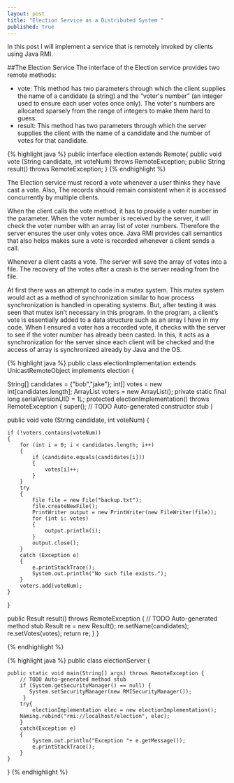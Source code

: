 ```yaml
---
layout: post
title: "Election Service as a Distributed System "
published: true
---
```


In this post I will implement a service that is remotely invoked by clients using Java RMI.

##The Election Service
The interface of the Election service provides two remote methods:

- vote: This method has two parameters through which the client supplies the name of a candidate (a string) and the “voter's number” (an integer used to ensure each user votes once only). The voter's numbers are allocated sparsely from the range of integers to make them hard to guess.
- result: This method has two parameters through which the server supplies the client with the name of a candidate and the number of votes for that candidate.

{% highlight java %}
public interface election  extends Remote{
	public void vote (String candidate, int voteNum) throws RemoteException;
	public String result() throws RemoteException;
}
{% endhighlight %}


The Election service must record a vote whenever a user thinks they have cast a vote. Also, The records should remain consistent when it is accessed concurrently by multiple clients.


When the client calls the vote method, it has to provide a voter number in the parameter. When the voter number is received by the server, it will check the voter number with an array list of voter numbers. Therefore the server ensures the user only votes once. Java RMI provides call semantics that also helps makes sure a vote is recorded whenever a client sends a call.

Whenever a client casts a vote. The server will save the array of votes into a file. The recovery of the votes after a crash is the server reading from the file. 

At first there was an attempt to code in a mutex system. This mutex system would act as a method of synchronization similar to how process synchronization is handled in operating systems. But, after testing it was seen that mutex isn’t necessary in this program. In the program, a client’s vote is essentially added to a data structure such as an array I have in my code. When I ensured a voter has a recorded vote, it checks with the server to see if the voter number has already been casted. In this, it acts as a synchronization for the server since each client will be checked and the access of array is synchronized already by Java and the OS. 


{% highlight java %}
public class electionImplementation extends UnicastRemoteObject implements election {

String[] candidates = {"bob","jake"};
int[] votes = new int[candidates.length];
ArrayList<Integer> voters = new ArrayList<Integer>();
private static final long serialVersionUID = 1L;
protected electionImplementation() throws RemoteException {
	super();
	// TODO Auto-generated constructor stub
}

public void vote (String candidate, int voteNum)
{
	
	if (!voters.contains(voteNum))
	{
		for (int i = 0; i < candidates.length; i++)
		{
			if (candidate.equals(candidates[i]))
			{
				votes[i]++;
			}
		}
		try
		{
			File file = new File("backup.txt");
			file.createNewFile();
			PrintWriter output = new PrintWriter(new FileWriter(file));
			for (int i: votes)
			{
				output.println(i);
			}
			output.close();
		}
		catch (Exception e)
		{
			e.printStackTrace();
			System.out.println("No such file exists.");
		}
		voters.add(voteNum);
	}
	
	
}


public Result result() throws RemoteException {
	// TODO Auto-generated method stub
	Result re = new Result();
	re.setName(candidates);
	re.setVotes(votes);
	return re;
}
}

{% endhighlight %}

{% highlight java %}
public class electionServer {

	public static void main(String[] args) throws RemoteException {
		// TODO Auto-generated method stub
	    if (System.getSecurityManager() == null) { 
	 	   System.setSecurityManager(new RMISecurityManager()); 
	     }
		try{
			electionImplementation elec = new electionImplementation();
		Naming.rebind("rmi://localhost/election", elec);
		}
		catch(Exception e)
		{
			System.out.println("Exception "+ e.getMessage());
		    e.printStackTrace(); 
		}
	}
}
{% endhighlight %}
